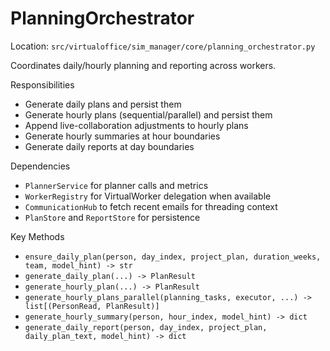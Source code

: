 # PlanningOrchestrator

Location: `src/virtualoffice/sim_manager/core/planning_orchestrator.py`

Coordinates daily/hourly planning and reporting across workers.

Responsibilities
- Generate daily plans and persist them
- Generate hourly plans (sequential/parallel) and persist them
- Append live-collaboration adjustments to hourly plans
- Generate hourly summaries at hour boundaries
- Generate daily reports at day boundaries

Dependencies
- `PlannerService` for planner calls and metrics
- `WorkerRegistry` for VirtualWorker delegation when available
- `CommunicationHub` to fetch recent emails for threading context
- `PlanStore` and `ReportStore` for persistence

Key Methods
- `ensure_daily_plan(person, day_index, project_plan, duration_weeks, team, model_hint) -> str`
- `generate_daily_plan(...) -> PlanResult`
- `generate_hourly_plan(...) -> PlanResult`
- `generate_hourly_plans_parallel(planning_tasks, executor, ...) -> list[(PersonRead, PlanResult)]`
- `generate_hourly_summary(person, hour_index, model_hint) -> dict`
- `generate_daily_report(person, day_index, project_plan, daily_plan_text, model_hint) -> dict`

